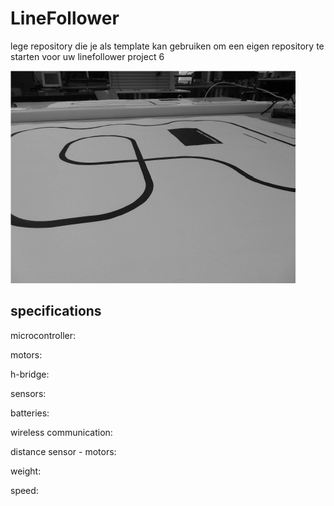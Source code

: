# LineFollower

lege repository die je als template kan gebruiken om een eigen repository te starten voor uw linefollower project
6

![A description of my image](images/empty.png)

  
## specifications

microcontroller:

motors: 

h-bridge:

sensors:

batteries:

wireless communication:

distance sensor - motors:

weight:

speed: 


